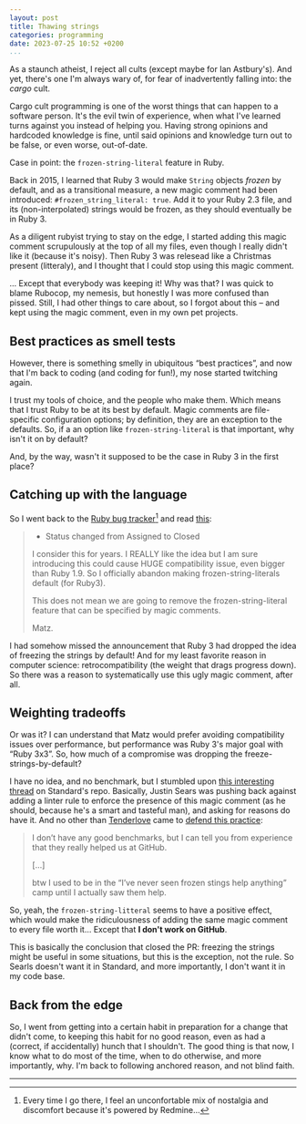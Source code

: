```yaml
---
layout: post
title: Thawing strings
categories: programming
date: 2023-07-25 10:52 +0200
...
```


As a staunch atheist, I reject all cults (except maybe for Ian Astbury's). And yet, there's one I'm always wary of, for 
fear of inadvertently falling into: the _cargo_ cult.

Cargo cult programming is one of the worst things that can happen to a software person. It's the evil twin of experience, 
when what I've learned turns against you instead of helping you. Having strong opinions and hardcoded knowledge is fine, 
until said opinions and knowledge turn out to be false, or even worse, out-of-date.

Case in point: the `frozen-string-literal` feature in Ruby.

Back in 2015, I learned that Ruby 3 would make `String` objects _frozen_ by default, and as a transitional measure, 
a new magic comment had been introduced: `#frozen_string_literal: true`. Add it to your Ruby 2.3 file, and its 
(non-interpolated) strings would be frozen, as they should eventually be in Ruby 3.

As a diligent rubyist trying to stay on the edge, I started adding this magic comment scrupulously at the top of all my 
files, even though I really didn't like it (because it's noisy). Then Ruby 3 was relesead like a Christmas present 
(litteraly), and I thought that I could stop using this magic comment.

… Except that everybody was keeping it! Why was that? I was quick to blame Rubocop, my nemesis, but honestly I was more 
confused than pissed. Still, I had other things to care about, so I forgot about this – and kept using the magic comment, 
even in my own pet projects.

## Best practices as smell tests

However, there is something smelly in ubiquitous “best practices”, and now that I'm back to coding (and coding for fun!), 
my nose started twitching again.

I trust my tools of choice, and the people who make them. Which means that I trust Ruby to be at its best by default. 
Magic comments are file-specific configuration options; by definition, they are an exception to the defaults. So, if a 
an option like `frozen-string-literal` is that important, why isn't it on by default?

And, by the way, wasn't it supposed to be the case in Ruby 3 in the first place?

## Catching up with the language

So I went back to the [Ruby bug tracker](https://bugs.ruby-lang.org/projects/ruby-master)[^1] and read 
[this](https://bugs.ruby-lang.org/issues/11473#note-53):

> * Status changed from Assigned to Closed
> 
> I consider this for years. I REALLY like the idea but I am sure introducing this could cause HUGE compatibility issue, 
> even bigger than Ruby 1.9. So I officially abandon making frozen-string-literals default (for Ruby3).
> 
> This does not mean we are going to remove the frozen-string-literal feature that can be specified by magic comments.
> 
> Matz.

I had somehow missed the announcement that Ruby 3 had dropped the idea of freezing the strings by default! And for my 
least favorite reason in computer science: retrocompatibility (the weight that drags progress down). So there was 
a reason to systematically use this ugly magic comment, after all.

## Weighting tradeoffs

Or was it? I can understand that Matz would prefer avoiding compatibility issues over performance, but performance 
was Ruby 3's major goal with “Ruby 3x3”. So, how much of a compromise was dropping the freeze-strings-by-default?

I have no idea, and no benchmark, but I stumbled upon [this interesting thread](https://github.com/standardrb/standard/pull/181) 
on Standard's repo. Basically, Justin Sears was pushing back against adding a linter rule to enforce the presence 
of this magic comment (as he should, because he's a smart and tasteful man), and asking for reasons do have it. And 
no other than [Tenderlove](http://tenderlovemaking.com) came to [defend this practice](https://github.com/standardrb/standard/pull/181#issuecomment-635722698):

> I don’t have any good benchmarks, but I can tell you from experience that they really helped us at GitHub.
> 
> […]
> 
> btw I used to be in the “I’ve never seen frozen stings help anything” camp until I actually saw them help.

So, yeah, the `frozen-string-litteral` seems to have a positive effect, which would make the ridiculousness of 
adding the same magic comment to every file worth it… Except that **I don't work on GitHub**.

This is basically the conclusion that closed the PR: freezing the strings might be useful in some situations, but 
this is the exception, not the rule. So Searls doesn't want it in Standard, and more importantly, I don't want it 
in my code base.

## Back from the edge

So, I went from getting into a certain habit in preparation for a change that didn't come, to keeping this habit for no 
good reason, even as had a (correct, if accidentally) hunch that I shouldn't. The good thing is that now, I know 
what to do most of the time, when to do otherwise, and more importantly, why. I'm back to following anchored reason, 
and not blind faith.

---

  [^1]: Every time I go there, I feel an unconfortable mix of nostalgia and discomfort because it's powered by Redmine…
